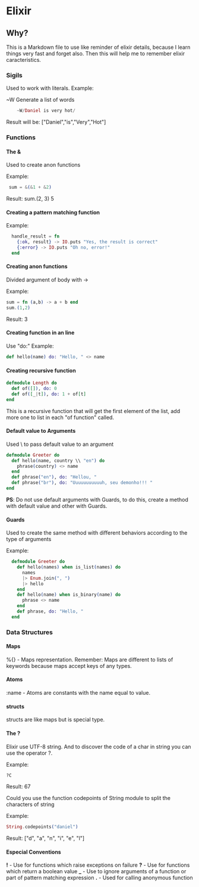 # Elixir

## Why?

This is a Markdown file to use like reminder of elixir details, because I learn things very fast and forget also.
Then this will help me to remember elixir caracteristics.

### Sigils

  Used to work with literals.
  Example:

  ~W Generate a list of words
```elixir
    ~W/Daniel is very hot/
```
Result will be: ["Daniel","is","Very","Hot"]

### Functions
#### The &
Used to create anon functions

  Example:

  ```elixir
   sum = &(&1 + &2)
  ```

  Result: sum.(2, 3)
  5

#### Creating a pattern matching function
Example:
```elixir
  handle_result = fn
    {:ok, result} -> IO.puts "Yes, the result is correct"
    {:error} -> IO.puts "Oh no, error!"
  end
```

#### Creating anon functions
Divided argument of body with ->

Example:
```elixir
sum = fn (a,b) -> a + b end
sum.(1,2)
```

Result: 3

#### Creating function in an line
Use "do:"
Example:
  ```elixir
  def hello(name) do: "Hello, " <> name
  ```

#### Creating recursive function
```elixir
defmodule Length do
  def of([]), do: 0
  def of([_|t]), do: 1 + of[t]
end
```

This is a recursive function that will get the first element of the list, add more one to list in each "of function" called.

#### Default value to Arguments
Used \\ to pass default value to an argument

```elixir
defmodule Greeter do
  def hello(name, country \\ "en") do
    phrase(country) <> name
  end
  def phrase("en"), do: "Hellou, "
  def phrase("br"), do: "Uuuuuuuuuuuh, seu demonho!!! "
end
```
**PS**: Do not use default arguments with Guards, to do this, create a method with default value and other with Guards.

#### Guards

Used to create the same method with different behaviors according to the type of arguments

Example:
```elixir
  defmodule Greeter do
    def hello(names) when is_list(names) do
      names
      |> Enum.join(", ")
      |> hello
    end
    def hello(name) when is_binary(name) do
      phrase <> name
    end
    def phrase, do: "Hello, "
  end
```

### Data Structures
#### Maps
  %{} - Maps representation. Remember: Maps are different to lists of keywords because maps accept keys of any types.

#### Atoms
  :name - Atoms are constants with the name equal to value.

#### structs
  structs are like maps but is special type.

#### The ?
  Elixir use UTF-8 string. And to discover the code of a char in string you can use the operator ?.

  Example:
  ```elixir
  ?C
  ```
  Result: 67

  Could you use the function codepoints of String module to split the characters of string

  Example:
  ```elixir
  String.codepoints("daniel")
  ```
  Result: ["d", "a", "n", "i", "e", "l"]

#### Especial Conventions

  **!** - Use for functions which raise exceptions on failure
  **?** - Use for functions which return a boolean value
  **_** - Use to ignore arguments of a function or part of pattern matching expression
  **.** - Used for calling anonymous function
  
